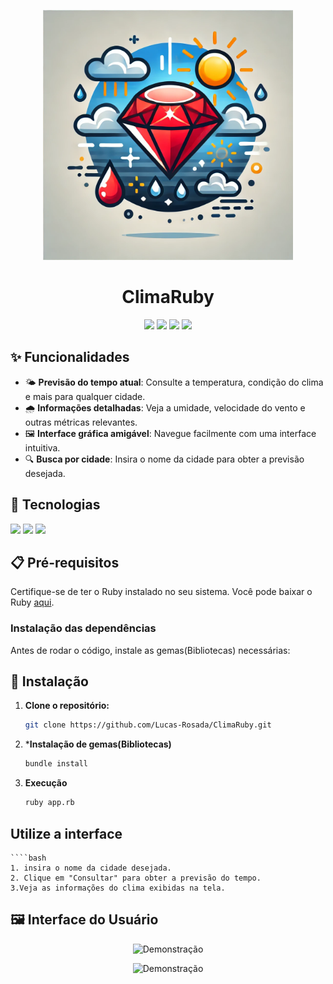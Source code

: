 <p align="center">
   <img src="https://github.com/Lucas-Rosada/ClimaRuby/blob/main/Assets/logo.png?raw=true" width="400" height="400" alt="Logo"/> 
</p>

<h1 align="center">ClimaRuby</h1>

<p align="center">
  <img src="https://img.shields.io/badge/status-concluído-green">
  <img src="https://img.shields.io/github/stars/Lucas-Rosada/ClimaRuby">
  <img src="https://img.shields.io/github/issues/Lucas-Rosada/ClimaRuby">
  <img src="https://img.shields.io/github/forks/Lucas-Rosada/ClimaRuby">
</p>

## ✨ Funcionalidades

- 🌤 **Previsão do tempo atual**: Consulte a temperatura, condição do clima e mais para qualquer cidade.
- 🌧 **Informações detalhadas**: Veja a umidade, velocidade do vento e outras métricas relevantes.
- 🖼 **Interface gráfica amigável**: Navegue facilmente com uma interface intuitiva.
- 🔍 **Busca por cidade**: Insira o nome da cidade para obter a previsão desejada.

## 🚀 Tecnologias

<p align="left">
  <img src="https://img.shields.io/badge/ruby-701516?style=for-the-badge&logo=ruby&logoColor=white">
  <img src="https://img.shields.io/badge/sinatra-8E1F6C?style=for-the-badge&logo=sinatra&logoColor=white">
  <img src="https://img.shields.io/badge/httparty-00C4A7?style=for-the-badge&logo=httpparty&logoColor=white">
</p>

## 📋 Pré-requisitos

Certifique-se de ter o Ruby instalado no seu sistema. Você pode baixar o Ruby [aqui](https://www.ruby-lang.org/en/).

### Instalação das dependências

Antes de rodar o código, instale as gemas(Bibliotecas) necessárias:

## 🔧 Instalação

1. **Clone o repositório:**
   ```bash
   git clone https://github.com/Lucas-Rosada/ClimaRuby.git
   
2. ***Instalação de gemas(Bibliotecas)**
   ````bash
   bundle install

3. **Execução**
   ````bash
   ruby app.rb

## Utilize a interface
    ````bash
    1. insira o nome da cidade desejada.
    2. Clique em "Consultar" para obter a previsão do tempo.
    3.Veja as informações do clima exibidas na tela.

## 🖼️ Interface do Usuário

<p align="center"> <img src="https://github.com/Lucas-Rosada/ClimaRuby/blob/main/Assets/interface1.png?raw=true" alt="Demonstração" width="500"> </p>
<p align="center"> <img src="https://github.com/Lucas-Rosada/ClimaRuby/blob/main/Assets/interface2.png?raw=true" alt="Demonstração" width="500"> </p>
